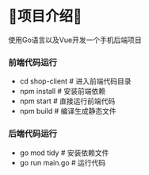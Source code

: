 # 🚀️项目介绍🚀️

使用Go语言以及Vue开发一个手机后端项目

### 前端代码运行

- cd shop-client  # 进入前端代码目录
- npm install     # 安装前端依赖
- npm start       # 直接运行前端代码
- npm build       # 编译生成静态文件

### 后端代码运行

- go mod tidy     # 安装依赖文件
- go run main.go  # 运行代码
